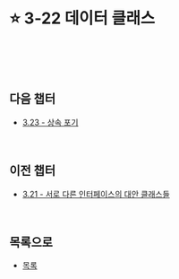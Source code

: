 # :star: 3-22 데이터 클래스

<br>

<br>

<br>

## 다음 챕터

- [3.23 - 상속 포기](https://github.com/Esoolgnah/Summary_of_Refactoring_2nd_Edition/blob/main/Notes/03_코드에서_나는_악취/03_23_상속_포기.md)

<br>

## 이전 챕터

- [3.21 - 서로 다른 인터페이스의 대안 클래스들](https://github.com/Esoolgnah/Summary_of_Refactoring_2nd_Edition/blob/main/Notes/03_코드에서_나는_악취/03_21_서로_다른_인터페이스의_대안_클래스들.md)

<br>

## 목록으로

- [목록](https://github.com/Esoolgnah/Summary_of_Refactoring_2nd_Edition/blob/main/Notes/03_코드에서_나는_악취/03_00_코드에서_나는_악취.md)
